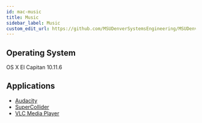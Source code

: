 ```yaml
---
id: mac-music
title: Music
sidebar_label: Music
custom_edit_url: https://github.com/MSUDenverSystemsEngineering/MSUDenverSystemsEngineering.github.io/edit/source/docs/image-mac-music.md
---
```


## Operating System
OS X El Capitan 10.11.6

## Applications
* [Audacity](software-mac-audacity.md)
* [SuperCollider](software-mac-supercollider.md)
* [VLC Media Player](software-mac-vlc.md)
